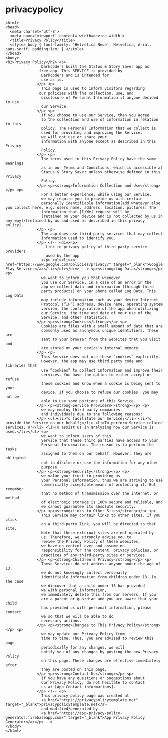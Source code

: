 # privacypolicy
<!DOCTYPE html>
    <html>
    <head>
      <meta charset='utf-8'>
      <meta name='viewport' content='width=device-width'>
      <title>Privacy Policy</title>
      <style> body { font-family: 'Helvetica Neue', Helvetica, Arial, sans-serif; padding:1em; } </style>
    </head>
    <body>
    <h2>Privacy Policy</h2> <p>
                    Darkcoders built the Status & Story Saver app as
                   free app. This SERVICE is provided by
                    Darkcoders and is intended for
                    use as is.
                  </p> <p>
                    This page is used to inform visitors regarding
                   our policies with the collection, use, and
                    disclosure of Personal Information if anyone decided to use
                    our Service.
                  </p> <p>
                    If you choose to use our Service, then you agree
                    to the collection and use of information in relation to this
                    policy. The Personal Information that we collect is
                    used for providing and improving the Service.
                    we will not use or share your
                    information with anyone except as described in this Privacy
                    Policy.
                  </p> <p>
                    The terms used in this Privacy Policy have the same meanings
                    as in our Terms and Conditions, which is accessible at
                    Status & Story Saver unless otherwise defined in this Privacy
                    Policy.
                  </p> <p><strong>Information Collection and Use</strong></p> <p>
                    For a better experience, while using our Service,
                    we may require you to provide us with certain
                    personally identifiable information[add whatever else you collect here, e.g. users name, address, location, pictures] The
                    information that [I/We] request will be
                    [retained on your device and is not collected by us in any way]/[retained by us and used as described in this privacy policy].
                  </p> <p>
                    The app does use third party services that may collect
                    information used to identify you.
                  </p> <!-- <div><p>
                      Link to privacy policy of third party service providers
                      used by the app
                    </p> <ul><li><a href="https://www.google.com/policies/privacy/" target="_blank">Google Play Services</a></li></ul></div> --> <p><strong>Log Data</strong></p> <p>
                    we want to inform you that whenever
                    you use our Service, in a case of an error in the
                    app we collect data and information (through third
                    party products) on your phone called Log Data. This Log Data
                    may include information such as your device Internet
                    Protocol (“IP”) address, device name, operating system
                    version, the configuration of the app when utilizing
                    our Service, the time and date of your use of the
                    Service, and other statistics.
                  </p> <p><strong>Cookies</strong></p> <p>
                    Cookies are files with a small amount of data that are
                    commonly used as anonymous unique identifiers. These are
                    sent to your browser from the websites that you visit and
                    are stored on your device's internal memory.
                  </p> <p>
                    This Service does not use these “cookies” explicitly.
                    However, the app may use third party code and libraries that
                    use “cookies” to collect information and improve their
                    services. You have the option to either accept or refuse
                    these cookies and know when a cookie is being sent to your
                    device. If you choose to refuse our cookies, you may not be
                    able to use some portions of this Service.
                  </p> <p><strong>Service Providers</strong></p> <p>
                    we may employ third-party companies
                    and individuals due to the following reasons:
                  </p> <ul><li>To facilitate our Service;</li> <li>To provide the Service on our behalf;</li> <li>To perform Service-related services; or</li> <li>To assist us in analyzing how our Service is used.</li></ul> <p>
                    we want to inform users of this
                    Service that these third parties have access to your
                    Personal Information. The reason is to perform the tasks
                    assigned to them on our behalf. However, they are obligated
                    not to disclose or use the information for any other
                    purpose.
                  </p> <p><strong>Security</strong></p> <p>
                    we value your trust in providing us
                    your Personal Information, thus we are striving to use
                    commercially acceptable means of protecting it. But remember
                    that no method of transmission over the internet, or method
                    of electronic storage is 100% secure and reliable, and
                    we cannot guarantee its absolute security.
                  </p> <p><strong>Links to Other Sites</strong></p> <p>
                    This Service may contain links to other sites. If you click
                    on a third-party link, you will be directed to that site.
                    Note that these external sites are not operated by
                    us. Therefore, we strongly advise you to
                    review the Privacy Policy of these websites.
                    we have no control over and assume no
                    responsibility for the content, privacy policies, or
                    practices of any third-party sites or services.
                  </p> <p><strong>Children’s Privacy</strong></p> <p>
                    These Services do not address anyone under the age of 13.
                    we do not knowingly collect personally
                    identifiable information from children under 13. In the case
                    we discover that a child under 13 has provided
                    we with personal information,
                    we immediately delete this from our servers. If you
                    are a parent or guardian and you are aware that your child
                    has provided us with personal information, please contact
                    we so that we will be able to do
                    necessary actions.
                  </p> <p><strong>Changes to This Privacy Policy</strong></p> <p>
                    we may update our Privacy Policy from
                    time to time. Thus, you are advised to review this page
                    periodically for any changes. we will
                    notify you of any changes by posting the new Privacy Policy
                    on this page. These changes are effective immediately after
                    they are posted on this page.
                  </p> <p><strong>Contact Us</strong></p> <p>
                    If you have any questions or suggestions about
                    our Privacy Policy, do not hesitate to contact
                    us at [App Contact informations].
                  </p> <!-- <p>
                    This privacy policy page was created at
                    <a href="https://privacypolicytemplate.net" target="_blank">privacypolicytemplate.net</a>
                    and modified/generated by
                    <a href="https://app-privacy-policy-generator.firebaseapp.com/" target="_blank">App Privacy Policy Generator</a></p> -->
    </body>
    </html>
